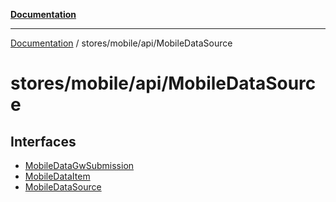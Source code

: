 [**Documentation**](../../../../index.md)

***

[Documentation](../../../../index.md) / stores/mobile/api/MobileDataSource

# stores/mobile/api/MobileDataSource

## Interfaces

- [MobileDataGwSubmission](interfaces/MobileDataGwSubmission.md)
- [MobileDataItem](interfaces/MobileDataItem.md)
- [MobileDataSource](interfaces/MobileDataSource.md)
